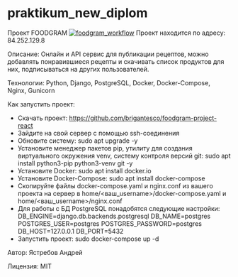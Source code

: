# praktikum_new_diplom

Проект FOODGRAM
[![foodgram_workflow](https://github.com/brigantesco/foodgram-project-react/actions/workflows/foodgram.yml/badge.svg?branch=master)](https://github.com/brigantesco/foodgram-project-react/actions/workflows/foodgram.yml)
Проект находится по адресу: 
84.252.129.8

Описание:
Онлайн и API сервис для публикации рецептов, можно добавлять понравившиеся рецепты и скачивать список продуктов для них, 
подписываться на других пользователей.

Технологии:
Python, Django, PostgreSQL, Docker, Docker-Compose, Nginx, Gunicorn

Как запустить проект:
- Скачать проект: https://github.com/brigantesco/foodgram-project-react
- Зайдите на свой сервер с помощью ssh-соединения
- Обновите систему: sudo apt upgrade -y 
- Установите менеджер пакетов pip, утилиту для создания виртуального окружения venv, систему контроля версий git: sudo apt install python3-pip python3-venv git -y
- Установите Docker: sudo apt install docker.io
- Установите Docker-Compose: sudo apt install docker-compose
- Скопируйте файлы docker-compose.yaml и nginx.conf из вашего проекта на сервер в home/<ваш_username>/docker-compose.yaml и home/<ваш_username>/nginx.conf
- Для работы с БД  PostgreSQL понадобятся следующие настройки:
    DB_ENGINE=django.db.backends.postgresql
    DB_NAME=postgres
    POSTGRES_USER=postgres
    POSTGRES_PASSWORD=postgres
    DB_HOST=127.0.0.1
    DB_PORT=5432
- Запустить проект: sudo docker-compose up -d

Автор:
Ястребов Андрей

Лицензия: 
MIT